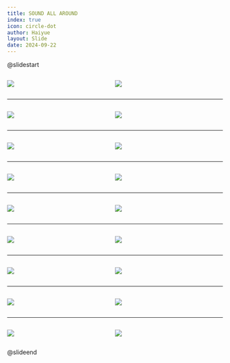 ```yaml
---
title: SOUND ALL AROUND
index: true
icon: circle-dot
author: Haiyue
layout: Slide
date: 2024-09-22
---
```

 
@slidestart

<div style="display:flex">
<div style="flex:1">

![](https://raw.githubusercontent.com/yclord/reading/refs/heads/master/english/Level-M/SOUND%20ALL%20AROUND/001.webp)
</div>
<div style="flex:1">

![](https://raw.githubusercontent.com/yclord/reading/refs/heads/master/english/Level-M/SOUND%20ALL%20AROUND/002.webp)
</div>
</div>

---

<div style="display:flex">
<div style="flex:1">

![](https://raw.githubusercontent.com/yclord/reading/refs/heads/master/english/Level-M/SOUND%20ALL%20AROUND/003.webp)
</div>
<div style="flex:1">

![](https://raw.githubusercontent.com/yclord/reading/refs/heads/master/english/Level-M/SOUND%20ALL%20AROUND/004.webp)
</div>
</div>

---

<div style="display:flex">
<div style="flex:1">

![](https://raw.githubusercontent.com/yclord/reading/refs/heads/master/english/Level-M/SOUND%20ALL%20AROUND/005.webp)
</div>
<div style="flex:1">

![](https://raw.githubusercontent.com/yclord/reading/refs/heads/master/english/Level-M/SOUND%20ALL%20AROUND/006.webp)
</div>
</div>

---

<div style="display:flex">
<div style="flex:1">

![](https://raw.githubusercontent.com/yclord/reading/refs/heads/master/english/Level-M/SOUND%20ALL%20AROUND/007.webp)
</div>
<div style="flex:1">

![](https://raw.githubusercontent.com/yclord/reading/refs/heads/master/english/Level-M/SOUND%20ALL%20AROUND/008.webp)
</div>
</div>

---

<div style="display:flex">
<div style="flex:1">

![](https://raw.githubusercontent.com/yclord/reading/refs/heads/master/english/Level-M/SOUND%20ALL%20AROUND/009.webp)
</div>
<div style="flex:1">

![](https://raw.githubusercontent.com/yclord/reading/refs/heads/master/english/Level-M/SOUND%20ALL%20AROUND/010.webp)
</div>
</div>

---

<div style="display:flex">
<div style="flex:1">

![](https://raw.githubusercontent.com/yclord/reading/refs/heads/master/english/Level-M/SOUND%20ALL%20AROUND/011.webp)
</div>
<div style="flex:1">

![](https://raw.githubusercontent.com/yclord/reading/refs/heads/master/english/Level-M/SOUND%20ALL%20AROUND/012.webp)
</div>
</div>

---

<div style="display:flex">
<div style="flex:1">

![](https://raw.githubusercontent.com/yclord/reading/refs/heads/master/english/Level-M/SOUND%20ALL%20AROUND/013.webp)
</div>
<div style="flex:1">

![](https://raw.githubusercontent.com/yclord/reading/refs/heads/master/english/Level-M/SOUND%20ALL%20AROUND/014.webp)
</div>
</div>

---

<div style="display:flex">
<div style="flex:1">

![](https://raw.githubusercontent.com/yclord/reading/refs/heads/master/english/Level-M/SOUND%20ALL%20AROUND/015.webp)
</div>
<div style="flex:1">

![](https://raw.githubusercontent.com/yclord/reading/refs/heads/master/english/Level-M/SOUND%20ALL%20AROUND/016.webp)
</div>
</div>

---

<div style="display:flex">
<div style="flex:1">

![](https://raw.githubusercontent.com/yclord/reading/refs/heads/master/english/Level-M/SOUND%20ALL%20AROUND/017.webp)
</div>
<div style="flex:1">

![](https://raw.githubusercontent.com/yclord/reading/refs/heads/master/english/Level-M/SOUND%20ALL%20AROUND/018.webp)
</div>
</div>

@slideend